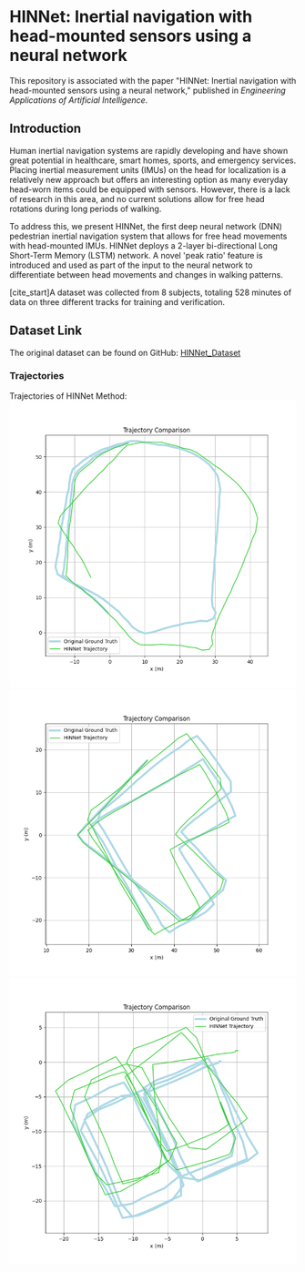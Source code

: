 # HINNet: Inertial navigation with head-mounted sensors using a neural network

This repository is associated with the paper "HINNet: Inertial navigation with head-mounted sensors using a neural network," published in *Engineering Applications of Artificial Intelligence*.

## Introduction

Human inertial navigation systems are rapidly developing and have shown great potential in healthcare, smart homes, sports, and emergency services. Placing inertial measurement units (IMUs) on the head for localization is a relatively new approach but offers an interesting option as many everyday head-worn items could be equipped with sensors. However, there is a lack of research in this area, and no current solutions allow for free head rotations during long periods of walking.

To address this, we present HINNet, the first deep neural network (DNN) pedestrian inertial navigation system that allows for free head movements with head-mounted IMUs. HINNet deploys a 2-layer bi-directional Long Short-Term Memory (LSTM) network. A novel 'peak ratio' feature is introduced and used as part of the input to the neural network to differentiate between head movements and changes in walking patterns.

[cite_start]A dataset was collected from 8 subjects, totaling 528 minutes of data on three different tracks for training and verification.

## Dataset Link

The original dataset can be found on GitHub: [HINNet_Dataset](https://github.com/xinyuhou/HINNet)

### Trajectories
Trajectories of HINNet Method: 
![screenshot](results/w14_trajectory.png)
![screenshot2](results/w32_trajectory.png)
![screenshot3](results/w20_trajectory.png)
